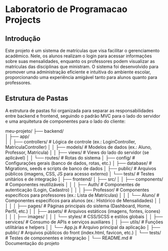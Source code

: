 # Laboratorio de Programacao Projects

## Introdução

Este projeto é um sistema de matrículas que visa facilitar o gerenciamento acadêmico. Nele, os alunos realizam o login para acessar informações sobre suas mensalidades, enquanto os professores podem visualizar as matrículas das disciplinas que ministram. O sistema foi desenvolvido para promover uma administração eficiente e intuitiva do ambiente escolar, proporcionando uma experiência amigável tanto para alunos quanto para professores.

## Estrutura de Pastas

A estrutura de pastas foi organizada para separar as responsabilidades entre backend e frontend, seguindo o padrão MVC para o lado do servidor e uma arquitetura de componentes para o lado do cliente:


meu-projeto/
├── backend/                                                                                                                                                                              
│   ├── app/                                                                                                                                                                              
│   │   ├── controllers/       # Lógica de controle (ex.: LoginController, MatriculaController)
│   │   ├── models/            # Modelos de dados (ex.: Aluno, Professor, Matricula)
│   │   ├── views/             # Views do lado do servidor (se aplicável)
│   │   └── routes/            # Rotas do sistema
│   ├── config/                # Configurações gerais (banco de dados, rotas, etc.)
│   ├── database/              # Migrations, seeds e scripts de banco de dados
│   ├── public/                # Arquivos públicos (imagens, CSS, JS para acesso externo)
│   └── tests/                 # Testes unitários e de integração
│
├── frontend/
│   ├── src/
│   │   ├── components/        # Componentes reutilizáveis
│   │   │   ├── Auth/          # Componentes de autenticação (Login, Cadastro)
│   │   │   ├── Professor/     # Componentes específicos para professores (ex.: Lista de Matrículas)
│   │   │   └── Aluno/         # Componentes específicos para alunos (ex.: Histórico de Mensalidades)
│   │   │
│   │   ├── pages/             # Páginas principais do sistema (Dashboard, Home, Perfil, etc.)
│   │   ├── assets/            # Arquivos estáticos (imagens, fontes, ícones)
│   │   │   ├── images/
│   │   │   └── styles/        # CSS/SCSS e estilos globais
│   │   ├── services/          # Consumo de APIs e serviços auxiliares
│   │   ├── utils/             # Funções utilitárias e helpers
│   │   └── App.js             # Arquivo principal da aplicação
│   ├── public/                # Arquivos públicos do front (index.html, favicon, etc.)
│   └── tests/                 # Testes de componentes e integração
│
└── README.md                  # Documentação do projeto

